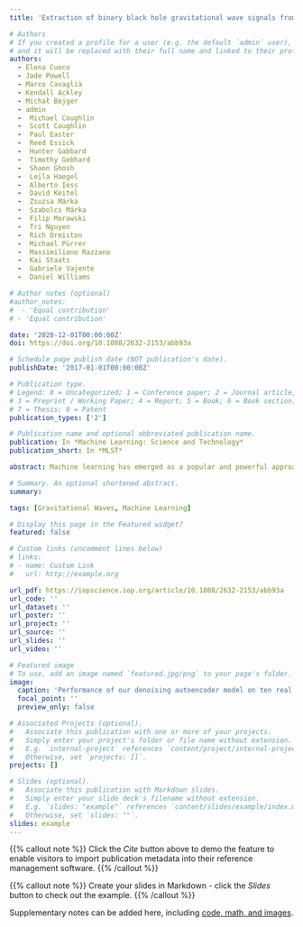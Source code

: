 ```yaml
---
title: 'Extraction of binary black hole gravitational wave signals from detector data using deep learning'

# Authors
# If you created a profile for a user (e.g. the default `admin` user), write the username (folder name) here
# and it will be replaced with their full name and linked to their profile.
authors:
  - Elena Cuoco
  - Jade Powell
  - Marco Cavaglià
  - Kendall Ackley 
  - Michał Bejger
  - admin
  -  Michael Coughlin 
  -  Scott Coughlin 
  -  Paul Easter 
  -  Reed Essick 
  -  Hunter Gabbard 
  -  Timothy Gebhard 
  -  Shaon Ghosh 
  -  Leïla Haegel 
  -  Alberto Iess
  -  David Keitel 
  -  Zsuzsa Márka 
  -  Szabolcs Márka 
  -  Filip Morawski 
  -  Tri Nguyen 
  -  Rich Ormiston
  -  Michael Pürrer
  -  Massimiliano Razzano 
  -  Kai Staats
  -  Gabriele Vajente 
  -  Daniel Williams

# Author notes (optional)
#author_notes:
#  - 'Equal contribution'
# - 'Equal contribution'

date: '2020-12-01T00:00:00Z'
doi: https://doi.org/10.1088/2632-2153/abb93a

# Schedule page publish date (NOT publication's date).
publishDate: '2017-01-01T00:00:00Z'

# Publication type.
# Legend: 0 = Uncategorized; 1 = Conference paper; 2 = Journal article;
# 3 = Preprint / Working Paper; 4 = Report; 5 = Book; 6 = Book section;
# 7 = Thesis; 8 = Patent
publication_types: ['2']

# Publication name and optional abbreviated publication name.
publication: In *Machine Learning: Science and Technology*
publication_short: In *MLST*

abstract: Machine learning has emerged as a popular and powerful approach for solving problems in astrophysics. We review applications of machine learning techniques for the analysis of ground-based gravitational-wave (GW) detector data. Examples include techniques for improving the sensitivity of Advanced Laser Interferometer GW Observatory and Advanced Virgo GW searches, methods for fast measurements of the astrophysical parameters of GW sources, and algorithms for reduction and characterization of non-astrophysical detector noise. These applications demonstrate how machine learning techniques may be harnessed to enhance the science that is possible with current and future GW detectors.

# Summary. An optional shortened abstract.
summary:

tags: [Gravitational Waves, Machine Learning] 

# Display this page in the Featured widget?
featured: false

# Custom links (uncomment lines below)
# links:
# - name: Custom Link
#   url: http://example.org

url_pdf: https://iopscience.iop.org/article/10.1088/2632-2153/abb93a
url_code: ''
url_dataset: ''
url_poster: ''
url_project: ''
url_source: ''
url_slides: ''
url_video: ''

# Featured image
# To use, add an image named `featured.jpg/png` to your page's folder.
image:
  caption: 'Performance of our denoising autoencoder model on ten real binary black hole events detected by LIGO.'
  focal_point: ''
  preview_only: false

# Associated Projects (optional).
#   Associate this publication with one or more of your projects.
#   Simply enter your project's folder or file name without extension.
#   E.g. `internal-project` references `content/project/internal-project/index.md`.
#   Otherwise, set `projects: []`.
projects: []

# Slides (optional).
#   Associate this publication with Markdown slides.
#   Simply enter your slide deck's filename without extension.
#   E.g. `slides: "example"` references `content/slides/example/index.md`.
#   Otherwise, set `slides: ""`.
slides: example
---
```


{{% callout note %}}
Click the _Cite_ button above to demo the feature to enable visitors to import publication metadata into their reference management software.
{{% /callout %}}

{{% callout note %}}
Create your slides in Markdown - click the _Slides_ button to check out the example.
{{% /callout %}}

Supplementary notes can be added here, including [code, math, and images](https://wowchemy.com/docs/writing-markdown-latex/).

